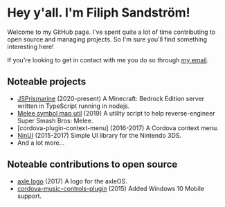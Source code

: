# Hey y'all. I'm Filiph Sandström!
Welcome to my GitHub page. I've spent quite a lot of time contributing to open source and managing projects.
So I'm sure you'll find something interesting here!

If you're looking to get in contact with me you do so through [my email](mailto:filiph.sandstrom@filfatstudios.com).

## Noteable projects
- [JSPrismarine](https://github.com/JSPrismarine/JSPrismarine) (2020-present) A Minecraft: Bedrock Edition server written in TypeScript running in nodejs.
- [Melee symbol map util](https://github.com/filfat/openmelee-symbol-map-converter) (2019) A utility script to help reverse-engineer Super Smash Bros: Melee.
- [cordova-plugin-context-menu] (2016-2017) A Cordova context menu.
- [NinUI](https://github.com/filfat/NinUI) (2015-2017) Simple UI library for the Nintendo 3DS.
- And a lot more...

## Noteable contributions to open source
- [axle logo](https://github.com/codyd51/axle/pull/34) (2017) A logo for the axleOS.
- [cordova-music-controls-plugin](https://github.com/homerours/cordova-music-controls-plugin/pull/16) (2015) Added Windows 10 Mobile support.

